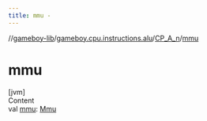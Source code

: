 ```yaml
---
title: mmu -
---
```

//[gameboy-lib](../../index.md)/[gameboy.cpu.instructions.alu](../index.md)/[CP_A_n](index.md)/[mmu](mmu.md)



# mmu  
[jvm]  
Content  
val [mmu](mmu.md): [Mmu](../../gameboy.memory/-mmu/index.md)  




